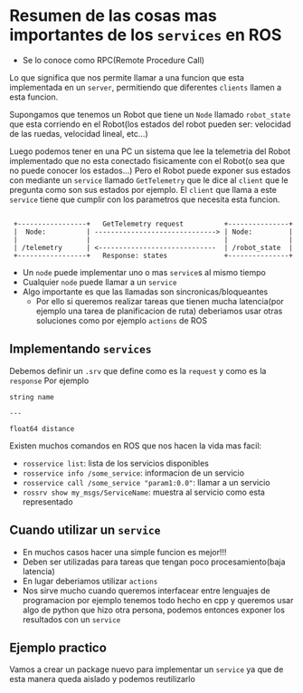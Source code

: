 # Resumen de las cosas mas importantes de los `services` en ROS

 - Se lo conoce como RPC(Remote Procedure Call)

Lo que significa que nos permite llamar a una funcion que esta implementada en
un `server`, permitiendo que diferentes `clients` llamen a esta funcion.

Supongamos que tenemos un Robot que tiene un `Node` llamado `robot_state` que
esta corriendo en el Robot(los estados del robot pueden ser: velocidad de las
ruedas, velocidad lineal, etc...)

Luego podemos tener en una PC un sistema que lee la telemetria del Robot
implementado que no esta conectado fisicamente con el Robot(o sea que no puede
conocer los estados...) Pero el Robot puede exponer sus estados con mediante un
`service` llamado `GetTelemetry` que le dice al `client` que le pregunta como
son sus estados por ejemplo. El `client` que llama a este `service` tiene que
cumplir con los parametros que necesita esta funcion.

```text

 +-----------------+   GetTelemetry request          +---------------+
 |  Node:          | ------------------------------> | Node:         |
 |                 |                                 |               |
 | /telemetry      | <-----------------------------  | /robot_state  |
 +-----------------+   Response: states              +---------------+
 ```

 - Un `node` puede implementar uno o mas `service`s al mismo tiempo
 - Cualquier `node` puede llamar a un `service`
 - Algo importante es que las llamadas son sincronicas/bloqueantes
   - Por ello si queremos realizar tareas que tienen mucha latencia(por ejemplo
   una tarea de planificacion de ruta) deberiamos usar otras soluciones como por
   ejemplo `actions` de ROS

## Implementando `services`

Debemos definir un `.srv` que define como es la `request` y como es la `response`
Por ejemplo

```text
string name

---

float64 distance
```

Existen muchos comandos en ROS que nos hacen la vida mas facil:

 - `rosservice list`: lista de los servicios disponibles
 - `rosservice info /some_service`: informacion de un servicio
 - `rosservice call /some_service "param1:0.0"`: llamar a un servicio
 - `rossrv show my_msgs/ServiceName`: muestra al servicio como esta representado

## Cuando utilizar un `service`

 - En muchos casos hacer una simple funcion es mejor!!!
 - Deben ser utilizadas para tareas que tengan poco procesamiento(baja latencia)
  - En lugar deberiamos utilizar `actions`
 - Nos sirve mucho cuando queremos interfacear entre lenguajes de programacion
   por ejemplo tenemos todo hecho en cpp y queremos usar algo de python que hizo
   otra persona, podemos entonces exponer los resultados con un `service`

## Ejemplo practico

Vamos a crear un package nuevo para implementar un `service` ya que de esta manera
queda aislado y podemos reutilizarlo


